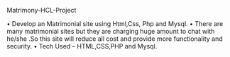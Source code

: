  Matrimony-HCL-Project

•	Develop an Matrimonial site using Html,Css, Php and Mysql.
•	There are many matrimonial sites but they are charging huge amount to chat with he/she .So this site will reduce all cost and provide more functionality and security.
•	Tech Used – HTML,CSS,PHP and Mysql.



